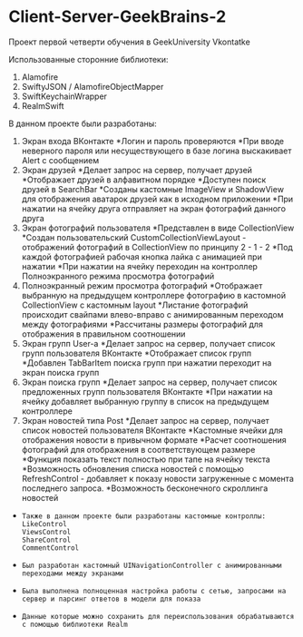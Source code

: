 # Client-Server-GeekBrains-2


Проект первой четверти обучения в GeekUniversity 
Vkontatke 

Использованные сторонние библиотеки:

1. Alamofire
2. SwiftyJSON / AlamofireObjectMapper
3. SwiftKeychainWrapper
4. RealmSwift

В данном проекте были разработаны:

1. Экран входа ВКонтакте
      *Логин и пароль проверяются
      *При вводе неверного пароля или несуществующего в базе логина выскакивает Alert с сообщением
2. Экран друзей
      *Делает запрос на сервер, получает друзей
      *Отображает друзей в алфавитном порядке
      *Доступен поиск друзей в SearchBar
      *Созданы кастомные ImageView и ShadowView для отображения аватарок друзей как в исходном приложении
      *При нажатии на ячейку друга отправляет на экран фотографий данного друга
3. Экран фотографий пользователя
      *Представлен в виде CollectionView
      *Создан пользовательский CustomCollectionViewLayout - отображений фотографий в CollectionView по принципу 2 - 1 - 2
      *Под каждой фотографией рабочая кнопка лайка с анимацией при нажатии
      *При нажатии на ячейку переходин на контроллер Полноэкранного режима просмотра фотографий
4. Полноэкранный режим просмотра фотографий
      *Отображает выбранную на предыдущем контроллере фотографию в кастомной CollectionView с кастомным layout
      *Листание фотографий происходит свайпами влево-вправо с анимированным переходом между фотографиями
      *Рассчитаны размеры фотографий для отображения в правильном соотношении
5. Экран групп User-а
      *Делает запрос на сервер, получает список групп пользователя ВКонтакте
      *Отображает список групп
      *Добавлен TabBarItem поиска групп при нажатии переходит на экран поиска групп
6. Экран поиска групп
      *Делает запрос на сервер, получает список предложенных групп пользователя ВКонтакте
      *При нажатии на ячейку добавляет выбранную группу в список на предыдущем контроллере
7. Экран новостей типа Post
      *Делает запрос на сервер, получает список новостей пользователя ВКонтакте
      *Кастомные ячейки для отображения новости в привычном формате
      *Расчет соотношения фотографий для отображения в соответствующем размере
      *Функция показать текст полностью при тапе на ячейку текста
      *Возможность обновления списка новостей с помощью RefreshControl - добавляет к показу новости загруженные с момента последнего запроса.
      *Возможность бесконечного скроллинга новостей
      
-     Также в данном проекте были разработаны кастомные контроллы: 
      LikeСontrol
      ViewsControl
      ShareControl
      CommentControl
-     Был разработан кастомный UINavigationController с анимированными переходами между экранами
-     Была выполнена полноценная настройка работы с сетью, запросами на сервер и парсинг ответов в модели для показа
-     Данные которые можно сохранить для переиспользования обрабатываются с помощью библиотеки Realm
